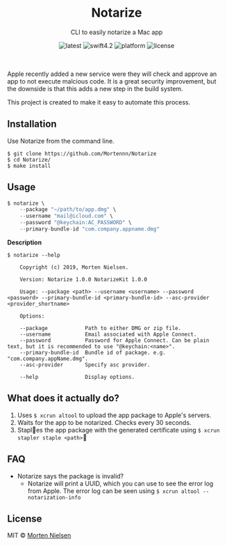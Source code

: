 <h1 align="center">Notarize</h1>
<p align="center">CLI to easily notarize a Mac app</p>
<p align="center">
    <img src="https://badgen.net/github/release/Mortennn/Notarize/stable?label=Release&color=green" alt="latest">
    <img src="https://badgen.net/badge/Swift/4.2/green" alt="swift4.2">
    <img src="https://badgen.net/badge/Platform/macos/green" alt="platform">
    <img src="https://badgen.net/badge/License/MIT/green" alt="license">
</p>
<br><br>
Apple recently added a new service were they will check and approve an app to not execute malcious code. It is a great security improvement, but the downside is that this adds a new step in the build system.

This project is created to make it easy to automate this process.

## Installation
Use Notarize from the command line.
```shell
$ git clone https://github.com/Mortennn/Notarize
$ cd Notarize/
$ make install
```

## Usage

```swift
$ notarize \
    --package "~/path/to/app.dmg" \
    --username "mail@icloud.com" \
    --password "@keychain:AC_PASSWORD" \
    --primary-bundle-id "com.company.appname.dmg"
```

**Description**
```shell
$ notarize --help

    Copyright (c) 2019, Morten Nielsen.

    Version: Notarize 1.0.0 NotarizeKit 1.0.0

    Usage: --package <path> --username <username> --password <password> --primary-bundle-id <primary-bundle-id> --asc-provider <provider_shortname>

    Options:

    --package            Path to either DMG or zip file.
    --username           Email associated with Apple Connect.
    --password           Password for Apple Connect. Can be plain text, but it is recommended to use "@keychain:<name>".
    --primary-bundle-id  Bundle id of package. e.g. "com.company.appName.dmg".
    --asc-provider       Specify asc provider.

    --help               Display options.

```

## What does it actually do?
1. Uses ``$ xcrun altool`` to upload the app package to Apple's servers.
2. Waits for the app to be notarized. Checks every 30 seconds.
3. Staples the app package with the generated certificate using ``$ xcrun stapler staple <path>``

## FAQ

* Notarize says the package is invalid?
    * Notarize will print a UUID, which you can use to see the error log from Apple. The error log can be seen using ``$ xcrun altool --notarization-info``

## License
MIT © [Morten Nielsen](https://github.com/Mortennn)